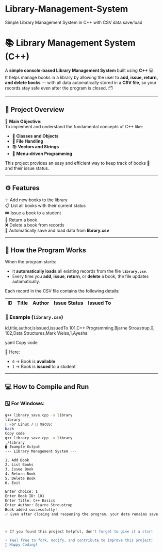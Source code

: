 # Library-Management-System
Simple Library Management System in C++ with CSV data save/load


# 📚 Library Management System (C++)

A **simple console-based Library Management System** built using **C++** 💻.  
It helps manage books in a library by allowing the user to **add, issue, return, and delete books** — with all data automatically stored in a **CSV file**, so your records stay safe even after the program is closed. 🗂️

---

## 🧩 **Project Overview**

🎯 **Main Objective:**  
To implement and understand the fundamental concepts of C++ like:
- 🧱 **Classes and Objects**
- 📄 **File Handling**
- 📚 **Vectors and Strings**
- 🧭 **Menu-driven Programming**

This project provides an easy and efficient way to keep track of books 📖 and their issue status.

---

## ⚙️ **Features**

✨ Add new books to the library  
📋 List all books with their current status  
🎟️ Issue a book to a student  
🔁 Return a book  
❌ Delete a book from records  
💾 Automatically save and load data from **library.csv**

---

## 🧠 **How the Program Works**

When the program starts:
- It **automatically loads** all existing records from the file **`library.csv`**.  
- Every time you **add**, **issue**, **return**, or **delete** a book, the file updates automatically.  

Each record in the CSV file contains the following details:

| ID | Title | Author | Issue Status | Issued To |
|----|--------|---------|---------------|------------|

### 📄 Example (`library.csv`)
id,title,author,isIssued,issuedTo
101,C++ Programming,Bjarne Stroustrup,0,
102,Data Structures,Mark Weiss,1,Ayesha

yaml
Copy code

📝 Here:
- `0` → Book is **available**  
- `1` → Book is **issued** to a student  

---

## 💻 **How to Compile and Run**

### 🪟 For Windows:
```bash
g++ library_save.cpp -o library
library
🐧 For Linux / 🍎 macOS:
bash
Copy code
g++ library_save.cpp -o library
./library
🖥️ Example Output
--- Library Management System ---

1. Add Book
2. List Books
3. Issue Book
4. Return Book
5. Delete Book
6. Exit

Enter choice: 1
Enter Book ID: 101
Enter Title: C++ Basics
Enter Author: Bjarne Stroustrup
Book added successfully!
✅ Even after closing and reopening the program, your data remains saved in library.csv!



⭐ If you found this project helpful, don't forget to give it a star!

⭐ Feel free to fork, modify, and contribute to improve this project!
🚀 Happy Coding!
